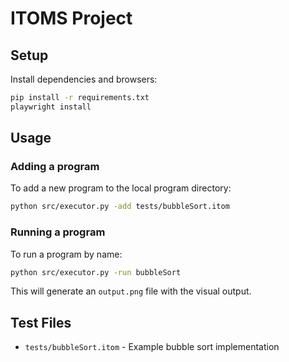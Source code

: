 # ITOMS Project

## Setup

Install dependencies and browsers:

```bash
pip install -r requirements.txt
playwright install
```

## Usage

### Adding a program

To add a new program to the local program directory:

```bash
python src/executor.py -add tests/bubbleSort.itom
```

### Running a program

To run a program by name:

```bash
python src/executor.py -run bubbleSort
```

This will generate an `output.png` file with the visual output.

## Test Files

- `tests/bubbleSort.itom` - Example bubble sort implementation